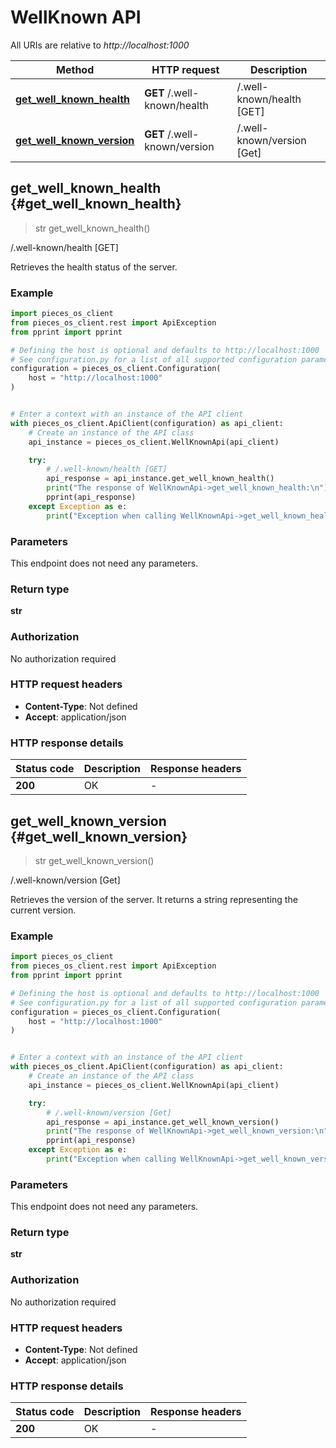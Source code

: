 # WellKnown API

All URIs are relative to *http://localhost:1000*

Method | HTTP request | Description
------------- | ------------- | -------------
[**get_well_known_health**](WellKnownApi#get_well_known_health) | **GET** /.well-known/health | /.well-known/health [GET]
[**get_well_known_version**](WellKnownApi#get_well_known_version) | **GET** /.well-known/version | /.well-known/version [Get]


## **get_well_known_health** {#get_well_known_health}
> str get_well_known_health()

/.well-known/health [GET]

Retrieves the health status of the server.

### Example


```python
import pieces_os_client
from pieces_os_client.rest import ApiException
from pprint import pprint

# Defining the host is optional and defaults to http://localhost:1000
# See configuration.py for a list of all supported configuration parameters.
configuration = pieces_os_client.Configuration(
    host = "http://localhost:1000"
)


# Enter a context with an instance of the API client
with pieces_os_client.ApiClient(configuration) as api_client:
    # Create an instance of the API class
    api_instance = pieces_os_client.WellKnownApi(api_client)

    try:
        # /.well-known/health [GET]
        api_response = api_instance.get_well_known_health()
        print("The response of WellKnownApi->get_well_known_health:\n")
        pprint(api_response)
    except Exception as e:
        print("Exception when calling WellKnownApi->get_well_known_health: %s\n" % e)
```



### Parameters

This endpoint does not need any parameters.

### Return type

**str**

### Authorization

No authorization required

### HTTP request headers

 - **Content-Type**: Not defined
 - **Accept**: application/json

### HTTP response details

| Status code | Description | Response headers |
|-------------|-------------|------------------|
**200** | OK |  -  |



## **get_well_known_version** {#get_well_known_version}
> str get_well_known_version()

/.well-known/version [Get]

Retrieves the version of the server. It returns a string representing the current version.

### Example


```python
import pieces_os_client
from pieces_os_client.rest import ApiException
from pprint import pprint

# Defining the host is optional and defaults to http://localhost:1000
# See configuration.py for a list of all supported configuration parameters.
configuration = pieces_os_client.Configuration(
    host = "http://localhost:1000"
)


# Enter a context with an instance of the API client
with pieces_os_client.ApiClient(configuration) as api_client:
    # Create an instance of the API class
    api_instance = pieces_os_client.WellKnownApi(api_client)

    try:
        # /.well-known/version [Get]
        api_response = api_instance.get_well_known_version()
        print("The response of WellKnownApi->get_well_known_version:\n")
        pprint(api_response)
    except Exception as e:
        print("Exception when calling WellKnownApi->get_well_known_version: %s\n" % e)
```



### Parameters

This endpoint does not need any parameters.

### Return type

**str**

### Authorization

No authorization required

### HTTP request headers

 - **Content-Type**: Not defined
 - **Accept**: application/json

### HTTP response details

| Status code | Description | Response headers |
|-------------|-------------|------------------|
**200** | OK |  -  |



